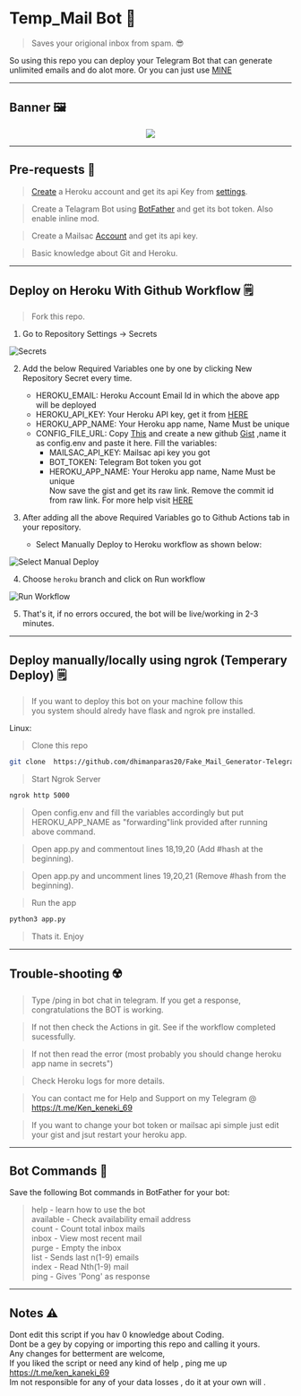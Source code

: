 # Temp_Mail Bot 📨
> Saves your origional inbox from spam. 😎

So using this repo you can deploy your Telegram Bot that can generate unlimited emails and do alot more. Or you can just use [MINE](https://t.me/tempmailgen69_bot)

------

## Banner 🖼️
<p align="center">
<img src="https://github.com/dhimanparas20/python-telegram-Temp_Mail-bot/blob/main/mst.jpg" />
  
------
  
## Pre-requests 🧬
  
> [Create](https://signup.heroku.com/) a Heroku account and get its api Key from [settings](https://dashboard.heroku.com/account).
  
> Create a Telagram Bot using [BotFather](https://t.me/BotFather) and get its bot token. Also enable inline mod.
  
> Create a Mailsac [Account](https://mailsac.com/register) and get its api key.
  
> Basic knowledge about Git and Heroku.

------  
  
## Deploy on Heroku With Github Workflow 🗒️
  
> Fork this repo.
  
1. Go to Repository Settings -> Secrets

![Secrets](https://telegra.ph/file/9d6ed26f8981c2d2f226c.jpg)

2. Add the below Required Variables one by one by clicking New Repository Secret every time.

   - HEROKU_EMAIL: Heroku Account Email Id in which the above app will be deployed
   - HEROKU_API_KEY: Your Heroku API key, get it from [HERE](https://dashboard.heroku.com/account)
   - HEROKU_APP_NAME: Your Heroku app name, Name Must be unique
   - CONFIG_FILE_URL: Copy [This](https://raw.githubusercontent.com/dhimanparas20/Fake_Mail_Generator-Telegram-bot/main/config_sample.env) and create a new github [Gist](https://gist.github.com/) ,name it as config.env and paste it here. Fill the variables:<br />
      - MAILSAC_API_KEY: Mailsac api key you got
      - BOT_TOKEN: Telegram Bot token you got
      - HEROKU_APP_NAME: Your Heroku app name, Name Must be unique <br />
      Now save the gist and get its raw link. Remove the commit id from raw link. For more help visit [HERE](https://github.com/anasty17/mirror-leech-telegram-bot/tree/heroku)

3. After adding all the above Required Variables go to Github Actions tab in your repository.
   - Select Manually Deploy to Heroku workflow as shown below:

![Select Manual Deploy](https://telegra.ph/file/cff1c24de42c271b23239.jpg)

4. Choose `heroku` branch and click on Run workflow

![Run Workflow](https://telegra.ph/file/f44c7465d58f9f046328b.png)  
  
5. That's it, if no errors occured, the bot will be live/working in 2-3 minutes.
  
------  
  
## Deploy manually/locally using ngrok (Temperary Deploy) 🗒️
  
> If you want to deploy this bot on your machine follow this <br />
> you system should alredy have flask and ngrok pre installed. <br />

Linux:

> Clone this repo 
```sh
git clone  https://github.com/dhimanparas20/Fake_Mail_Generator-Telegram-bot.git && cd Fake_Mail*
```

> Start Ngrok Server
```sh
ngrok http 5000
```

> Open config.env and fill the variables accordingly but put HEROKU_APP_NAME as "forwarding"link provided after running above command.

> Open app.py and commentout lines 18,19,20 (Add #hash at the beginning).

> Open app.py and uncomment lines 19,20,21 (Remove #hash from the beginning).

> Run the app
```sh
python3 app.py
```
> Thats it. Enjoy
  
------    
  
## Trouble-shooting ☢️
  
> Type /ping in bot chat in telegram. If you get a response, congratulations the BOT is working.
  
> If not then check the Actions in git. See if the workflow completed sucessfully.

> If not then read the error (most probably you should change heroku app name in secrets") 
  
> Check Heroku logs for more details.
  
> You can contact me for Help and Support on my Telegram @ https://t.me/Ken_keneki_69
  
> If you want to change your bot token or mailsac api simple just edit your gist and jsut restart your heroku app.

------  

## Bot Commands 🦾
Save the following Bot commands in BotFather for your bot:
  
>help - learn how to use the bot <br />
>available - Check availability email address <br />
>count - Count total inbox mails <br />
>inbox - View most recent mail <br />
>purge - Empty the inbox <br />
>list - Sends last n(1-9) emails <br />
>index - Read Nth(1-9) mail  <br />
>ping - Gives 'Pong' as response  <br />

------  
  
## Notes ⚠️
Dont edit this script if you hav 0 knowledge about Coding. <br />
Dont be a gey by copying or importing this repo and calling it yours. <br />
Any changes for betterment are welcome,  <br />
If you liked the script or need any kind of help , ping me up  https://t.me/ken_kaneki_69 <br />
Im not responsible for any of your data losses , do it at your own will . <br />
